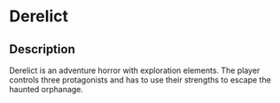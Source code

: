 # Derelict

## Description

Derelict is an adventure horror with exploration elements. The player controls three protagonists and has to use their strengths to escape the haunted orphanage.